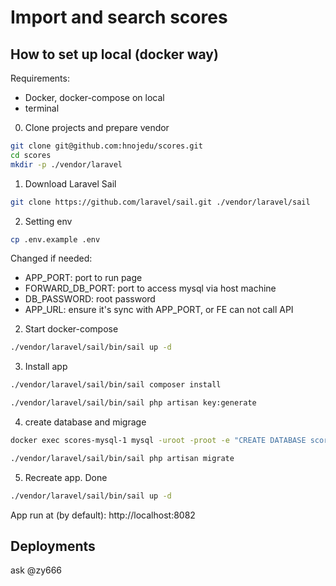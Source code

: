# Import and search scores

## How to set up local (docker way)

Requirements:

* Docker, docker-compose on local
* terminal

0. Clone projects and prepare vendor

```bash
git clone git@github.com:hnojedu/scores.git
cd scores
mkdir -p ./vendor/laravel
```

1. Download Laravel Sail

```bash
git clone https://github.com/laravel/sail.git ./vendor/laravel/sail
```

2. Setting env

```bash
cp .env.example .env
```

Changed if needed:

* APP_PORT: port to run page
* FORWARD_DB_PORT: port to access mysql via host machine
* DB_PASSWORD: root password
* APP_URL: ensure it's sync with APP_PORT, or FE can not call API

2. Start docker-compose

```bash
./vendor/laravel/sail/bin/sail up -d
```

3. Install app

```bash
./vendor/laravel/sail/bin/sail composer install

./vendor/laravel/sail/bin/sail php artisan key:generate
```


4. create database and migrage

```bash
docker exec scores-mysql-1 mysql -uroot -proot -e "CREATE DATABASE scores CHARACTER SET utf8mb4"

./vendor/laravel/sail/bin/sail php artisan migrate
```

5. Recreate app. Done

```bash
./vendor/laravel/sail/bin/sail up -d
```

App run at (by default): http://localhost:8082


## Deployments

ask @zy666
